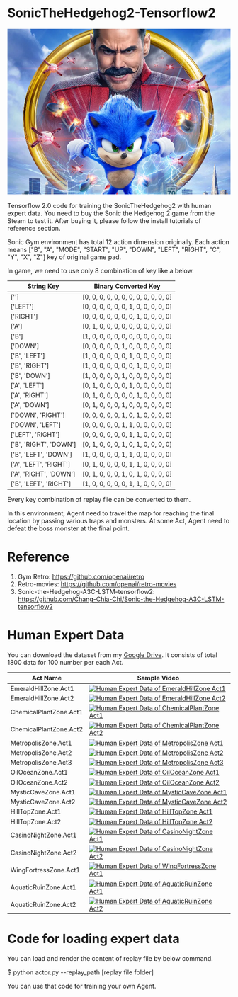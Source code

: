 # SonicTheHedgehog2-Tensorflow2
<img src="image/Sonic-The-Hedgehog-Movie-2020.png" width="600" title="Sonic TheHedgehog Movie 2020">

Tensorflow 2.0 code for training the SonicTheHedgehog2 with human expert data. You need to buy the Sonic the Hedgehog 2 game from the Steam to test it. After buying it, please follow the install tutorials of reference section.  

Sonic Gym environment has total 12 action dimension originally. Each action means ["B", "A", "MODE", "START", "UP", "DOWN", "LEFT", "RIGHT", "C", "Y", "X", "Z"] key of original game pad. 

In game, we need to use only 8 combination of key like a below.

| String Key |  Binary Converted Key |
| ------------- | ------------- |
| [''] | [0, 0, 0, 0, 0, 0, 0, 0, 0, 0, 0, 0] |
| ['LEFT'] | [0, 0, 0, 0, 0, 0, 1, 0, 0, 0, 0, 0] |
| ['RIGHT'] | [0, 0, 0, 0, 0, 0, 0, 1, 0, 0, 0, 0] |
| ['A'] | [0, 1, 0, 0, 0, 0, 0, 0, 0, 0, 0, 0] |
| ['B'] | [1, 0, 0, 0, 0, 0, 0, 0, 0, 0, 0, 0] |
| ['DOWN'] | [0, 0, 0, 0, 0, 1, 0, 0, 0, 0, 0, 0] |
| ['B', 'LEFT'] | [1, 0, 0, 0, 0, 0, 1, 0, 0, 0, 0, 0] |
| ['B', 'RIGHT'] | [1, 0, 0, 0, 0, 0, 0, 1, 0, 0, 0, 0] |
| ['B', 'DOWN'] | [1, 0, 0, 0, 0, 1, 0, 0, 0, 0, 0, 0] |
| ['A', 'LEFT'] | [0, 1, 0, 0, 0, 0, 1, 0, 0, 0, 0, 0] |
| ['A', 'RIGHT'] | [0, 1, 0, 0, 0, 0, 0, 1, 0, 0, 0, 0] |
| ['A', 'DOWN'] | [0, 1, 0, 0, 0, 1, 0, 0, 0, 0, 0, 0] |
| ['DOWN', 'RIGHT'] | [0, 0, 0, 0, 0, 1, 0, 1, 0, 0, 0, 0] |
| ['DOWN', 'LEFT'] | [0, 0, 0, 0, 0, 1, 1, 0, 0, 0, 0, 0] |
| ['LEFT', 'RIGHT'] | [0, 0, 0, 0, 0, 0, 1, 1, 0, 0, 0, 0] |
| ['B', 'RIGHT', 'DOWN'] | [0, 1, 0, 0, 0, 1, 0, 1, 0, 0, 0, 0] |
| ['B', 'LEFT', 'DOWN'] | [1, 0, 0, 0, 0, 1, 1, 0, 0, 0, 0, 0] |
| ['A', 'LEFT', 'RIGHT'] | [0, 1, 0, 0, 0, 0, 1, 1, 0, 0, 0, 0] |
| ['A', 'RIGHT', 'DOWN'] | [0, 1, 0, 0, 0, 1, 0, 1, 0, 0, 0, 0] |
| ['B', 'LEFT', 'RIGHT'] | [1, 0, 0, 0, 0, 0, 1, 1, 0, 0, 0, 0] |

Every key combination of replay file can be converted to them.

In this environment, Agent need to travel the map for reaching the final location by passing various traps and monsters. At some Act, Agent need to defeat the boss monster at the final point. 

# Reference
1. Gym Retro: https://github.com/openai/retro
2. Retro-movies: https://github.com/openai/retro-movies
3. Sonic-the-Hedgehog-A3C-LSTM-tensorflow2: https://github.com/Chang-Chia-Chi/Sonic-the-Hedgehog-A3C-LSTM-tensorflow2

# Human Expert Data
You can download the dataset from my [Google Drive](https://drive.google.com/drive/folders/1xmhYnhjeELmnWxPYa7oRgQmrHOldCgtJ?usp=sharing). It consists of total 1800 data for 100 number per each Act. 

| Act Name  | Sample Video |
| ------------- | ------------- |
| EmeraldHillZone.Act1 | [![Human Expert Data of EmeraldHillZone Act1](https://i3.ytimg.com/vi/Lnp8KadJW2U/hqdefault.jpg)](https://youtu.be/Lnp8KadJW2U) |
| EmeraldHillZone.Act2 | [![Human Expert Data of EmeraldHillZone Act2](https://i3.ytimg.com/vi/tXPcWOsnqkI/hqdefault.jpg)](https://youtu.be/tXPcWOsnqkI) |
| ChemicalPlantZone.Act1 | [![Human Expert Data of ChemicalPlantZone Act1](https://i3.ytimg.com/vi/VTyPPJThAqM/hqdefault.jpg)](https://youtu.be/VTyPPJThAqM) |
| ChemicalPlantZone.Act2 | [![Human Expert Data of ChemicalPlantZone Act2](https://i3.ytimg.com/vi/1M-jv8GW4bc/hqdefault.jpg)](https://youtu.be/1M-jv8GW4bc) |
| MetropolisZone.Act1 | [![Human Expert Data of MetropolisZone Act1](https://i3.ytimg.com/vi/Go2Pb0QsGxo/hqdefault.jpg)](https://youtu.be/Go2Pb0QsGxo) |
| MetropolisZone.Act2 | [![Human Expert Data of MetropolisZone Act2](https://i3.ytimg.com/vi/PIgRHwKMEuQ/hqdefault.jpg)](https://youtu.be/PIgRHwKMEuQ) |
| MetropolisZone.Act3 | [![Human Expert Data of MetropolisZone Act3](https://i3.ytimg.com/vi/hdTzAxawO1U/hqdefault.jpg)](https://youtu.be/hdTzAxawO1U) |
| OilOceanZone.Act1 | [![Human Expert Data of OilOceanZone Act1](https://i3.ytimg.com/vi/h3dkyROZRQg/hqdefault.jpg)](https://youtu.be/h3dkyROZRQg) |
| OilOceanZone.Act2 | [![Human Expert Data of OilOceanZone Act2](https://i3.ytimg.com/vi/8EfG5IDBZGU/hqdefault.jpg)](https://youtu.be/8EfG5IDBZGU) |
| MysticCaveZone.Act1 | [![Human Expert Data of MysticCaveZone Act1](https://i3.ytimg.com/vi/aNRvSk2Ylg8/hqdefault.jpg)](https://youtu.be/aNRvSk2Ylg8) |
| MysticCaveZone.Act2 | [![Human Expert Data of MysticCaveZone Act2](https://i3.ytimg.com/vi/DQmAY0ekLSE/hqdefault.jpg)](https://youtu.be/DQmAY0ekLSE) |
| HillTopZone.Act1 | [![Human Expert Data of HillTopZone Act1](https://i3.ytimg.com/vi/3iUufdoIgb0/hqdefault.jpg)](https://youtu.be/3iUufdoIgb0) |
| HillTopZone.Act2 | [![Human Expert Data of HillTopZone Act2](https://i3.ytimg.com/vi/bG13CWnB3-Q/hqdefault.jpg)](https://youtu.be/bG13CWnB3-Q) |
| CasinoNightZone.Act1 | [![Human Expert Data of CasinoNightZone Act1](https://i3.ytimg.com/vi/DDy2mG8x8kw/hqdefault.jpg)](https://youtu.be/DDy2mG8x8kw) |
| CasinoNightZone.Act2 | [![Human Expert Data of CasinoNightZone Act2](https://i3.ytimg.com/vi/9tJEpHFq6T4/hqdefault.jpg)](https://youtu.be/9tJEpHFq6T4) |
| WingFortressZone.Act1 | [![Human Expert Data of WingFortressZone Act1](https://i3.ytimg.com/vi/xu9ctWTYGr0/hqdefault.jpg)](https://youtu.be/xu9ctWTYGr0) |
| AquaticRuinZone.Act1 | [![Human Expert Data of AquaticRuinZone Act1](https://i3.ytimg.com/vi/PZlf6hVbrbU/hqdefault.jpg)](https://youtu.be/PZlf6hVbrbU) |
| AquaticRuinZone.Act2 | [![Human Expert Data of AquaticRuinZone Act2](https://i3.ytimg.com/vi/fuBFcSBd8v8/hqdefault.jpg)](https://youtu.be/fuBFcSBd8v8) |

# Code for loading expert data
You can load and render the content of replay file by below command.  

$ python actor.py --replay_path [replay file folder]

You can use that code for training your own Agent.
